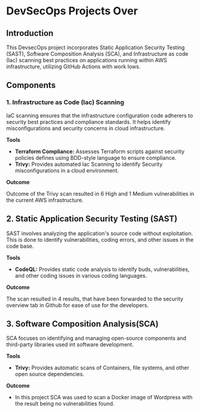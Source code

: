 # DevSecOps Projects Over 

## Introduction 

This DevsecOps project incorporates Static Application Security Testing (SAST), Software Composition Analysis (SCA), and Infrastructure as code (Iac) scanning best practices on applications running within AWS infrastructure, utilizing GitHub Actions with work lows.  

## Components

### 1. Infrastructure as Code (Iac) Scanning

IaC scanning ensures that the infrastructure configuration code adherers to security best practices and compliance standards. It helps identify misconfigurations and security concerns in cloud infrastructure. 

**Tools**
- **Terraform Compliance:** Assesses Terraform scripts against security policies defines using BDD-style language to ensure compliance.
- **Trivy:** Provides automated Iac Scanning to identify Security misconfigurations in a cloud environment. 
 
 **Outcome** 
 
 Outcome of the Trivy scan resulted in 6 High and 1 Medium vulnerabilities in the current AWS infrastructure. 

 ## 2. Static Application Security Testing (SAST)
SAST involves analyzing the application's source code without exploitation. This is done to identify vulnerabilities, coding errors, and other issues in the code base. 

**Tools**
- **CodeQL:** Provides static code analysis to identify buds, vulnerabilities, and other coding issues in various coding languages. 

**Outcome**

The scan resulted in 4 results, that have been forwarded to the security overview tab in Github for ease of use for the developers. 

## 3. Software Composition Analysis(SCA)
SCA focuses on identifying and managing open-source components and third-party libraries used int software development.

**Tools** 

- **Trivy:** Provides automatic scans of Containers, file systems, and other open source dependencies. 

**Outcome**

- In this project SCA was used to scan a Docker image of Wordpress with the result being no vulnerabilities found. 